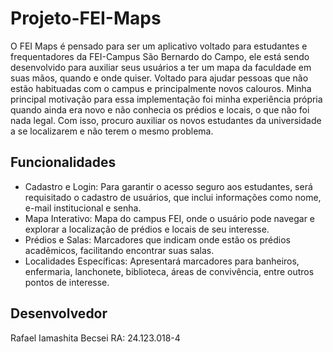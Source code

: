 # Projeto-FEI-Maps

O FEI Maps é pensado para ser um aplicativo voltado para estudantes e frequentadores da FEI-Campus São Bernardo do Campo, ele está sendo desenvolvido para auxiliar seus usuários a ter um mapa da faculdade em suas mãos, quando e onde quiser. Voltado para ajudar pessoas que não estão habituadas com o campus e principalmente novos calouros. Minha principal motivação para essa implementação foi minha experiência própria quando ainda era novo e não conhecia os prédios e locais, o que não foi nada legal. Com isso, procuro auxiliar os novos estudantes da universidade a se localizarem e não terem o mesmo problema.

## Funcionalidades

- Cadastro e Login: Para garantir o acesso seguro aos estudantes, será requisitado o cadastro de usuários, que inclui informações como nome, e-mail institucional e senha.
- Mapa Interativo: Mapa do campus FEI, onde o usuário pode navegar e explorar a localização de prédios e locais de seu interesse.
- Prédios e Salas: Marcadores que indicam onde estão os prédios acadêmicos, facilitando encontrar suas salas.
- Localidades Específicas: Apresentará marcadores para banheiros, enfermaria, lanchonete, biblioteca, áreas de convivência, entre outros pontos de interesse.

## Desenvolvedor
Rafael Iamashita Becsei 
RA: 24.123.018-4
